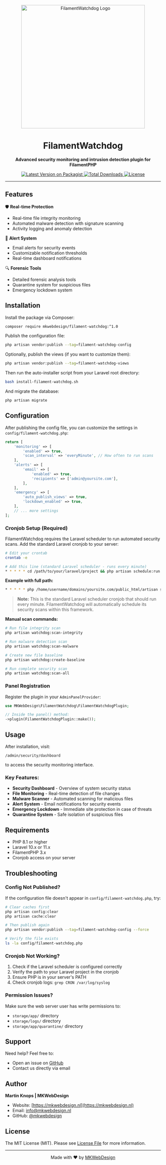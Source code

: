 <p align="center">
    <img src="https://raw.githubusercontent.com/mkwebdesign/filament-watchdog/main/art/logo.png" alt="FilamentWatchdog Logo" width="400">
</p>

<h1 align="center">FilamentWatchdog</h1>

<p align="center">
    <strong>Advanced security monitoring and intrusion detection plugin for FilamentPHP</strong>
</p>

<p align="center">
    <a href="https://packagist.org/packages/mkwebdesign/filament-watchdog">
        <img alt="Latest Version on Packagist" src="https://img.shields.io/packagist/v/mkwebdesign/filament-watchdog.svg?style=flat-square">
    </a>
    <a href="https://packagist.org/packages/mkwebdesign/filament-watchdog">
        <img alt="Total Downloads" src="https://img.shields.io/packagist/dt/mkwebdesign/filament-watchdog.svg?style=flat-square">
    </a>
    <a href="https://github.com/mkwebdesign/filament-watchdog/blob/main/LICENSE.md">
        <img alt="License" src="https://img.shields.io/packagist/l/mkwebdesign/filament-watchdog.svg?style=flat-square">
    </a>
</p>

---

## Features

🛡️ **Real-time Protection**
- Real-time file integrity monitoring
- Automated malware detection with signature scanning
- Activity logging and anomaly detection

🚨 **Alert System**
- Email alerts for security events
- Customizable notification thresholds
- Real-time dashboard notifications

🔍 **Forensic Tools**
- Detailed forensic analysis tools
- Quarantine system for suspicious files
- Emergency lockdown system

## Installation

Install the package via Composer:

```bash
composer require mkwebdesign/filament-watchdog:^1.0
```

Publish the configuration file:

```bash
php artisan vendor:publish --tag=filament-watchdog-config
```

Optionally, publish the views (if you want to customize them):

```bash
php artisan vendor:publish --tag=filament-watchdog-views
```

Then run the auto-installer script from your Laravel root directory:

```bash
bash install-filament-watchdog.sh
```

And migrate the database:

```bash
php artisan migrate
```

## Configuration

After publishing the config file, you can customize the settings in `config/filament-watchdog.php`:

```php
return [
    'monitoring' => [
        'enabled' => true,
        'scan_interval' => 'everyMinute', // How often to run scans
    ],
    'alerts' => [
        'email' => [
            'enabled' => true,
            'recipients' => ['admin@yoursite.com'],
        ],
    ],
    'emergency' => [
        'auto_publish_views' => true,
        'lockdown_enabled' => true,
    ],
    // ... more settings
];
```

### Cronjob Setup (Required)

FilamentWatchdog requires the Laravel scheduler to run automated security scans. Add the standard Laravel cronjob to your server:

```bash
# Edit your crontab
crontab -e

# Add this line (standard Laravel scheduler - runs every minute)
* * * * * cd /path/to/your/laravel/project && php artisan schedule:run >> /dev/null 2>&1
```

**Example with full path:**
```bash
* * * * * php /home/username/domains/yoursite.com/public_html/artisan schedule:run >> /dev/null 2>&1
```

> **Note:** This is the standard Laravel scheduler cronjob that should run every minute. FilamentWatchdog will automatically schedule its security scans within this framework.

**Manual scan commands:**

```bash
# Run file integrity scan
php artisan watchdog:scan-integrity

# Run malware detection scan
php artisan watchdog:scan-malware

# Create new file baseline
php artisan watchdog:create-baseline

# Run complete security scan
php artisan watchdog:scan-all
```

### Panel Registration

Register the plugin in your `AdminPanelProvider`:

```php
use MKWebDesign\FilamentWatchdog\FilamentWatchdogPlugin;

// Inside the panel() method:
->plugin(FilamentWatchdogPlugin::make());
```

## Usage

After installation, visit:

```
/admin/security/dashboard
```

to access the security monitoring interface.

### Key Features:

* **Security Dashboard** - Overview of system security status
* **File Monitoring** - Real-time detection of file changes
* **Malware Scanner** - Automated scanning for malicious files
* **Alert System** - Email notifications for security events
* **Emergency Lockdown** - Immediate site protection in case of threats
* **Quarantine System** - Safe isolation of suspicious files

## Requirements

* PHP 8.1 or higher
* Laravel 10.x or 11.x
* FilamentPHP 3.x
* Cronjob access on your server

## Troubleshooting

### Config Not Published?

If the configuration file doesn't appear in `config/filament-watchdog.php`, try:

```bash
# Clear caches first
php artisan config:clear
php artisan cache:clear

# Then publish again
php artisan vendor:publish --tag=filament-watchdog-config --force

# Verify the file exists
ls -la config/filament-watchdog.php
```

### Cronjob Not Working?

1. Check if the Laravel scheduler is configured correctly
2. Verify the path to your Laravel project in the cronjob
3. Ensure PHP is in your server's PATH
4. Check cronjob logs: `grep CRON /var/log/syslog`

### Permission Issues?

Make sure the web server user has write permissions to:
- `storage/app/` directory
- `storage/logs/` directory
- `storage/app/quarantine/` directory

## Support

Need help? Feel free to:
- Open an issue on [GitHub](https://github.com/mkwebdesign/filament-watchdog/issues)
- Contact us directly via email

## Author

**Martin Knops | MKWebDesign**

* Website: [https://mkwebdesign.nl](https://mkwebdesign.nl)
* Email: [info@mkwebdesign.nl](mailto:info@mkwebdesign.nl)
* GitHub: [@mkwebdesign](https://github.com/mkwebdesign)

## License

The MIT License (MIT). Please see [License File](LICENSE.md) for more information.

---

<p align="center">
    Made with ❤️ by <a href="https://mkwebdesign.nl">MKWebDesign</a>
</p>